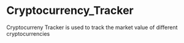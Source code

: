 # Cryptocurrency_Tracker
Cryptocurreny Tracker is used to track the market value of different cryptocurrencies
